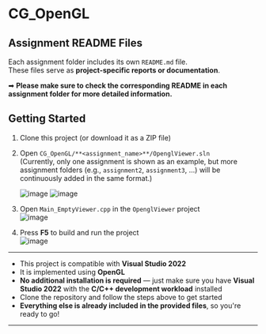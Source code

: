 # CG_OpenGL

##  Assignment README Files

Each assignment folder includes its own `README.md` file.  
These files serve as **project-specific reports or documentation**.

➡ **Please make sure to check the corresponding README in each assignment folder for more detailed information.**

## Getting Started

1) Clone this project (or download it as a ZIP file)
2) Open `CG_OpenGL/**<assignment_name>**/OpenglViewer.sln`<br>
   (Currently, only one assignment is shown as an example, but more assignment folders (e.g., `assignment2`, `assignment3`, ...) will be continuously added in the same format.)
   
   ![image](https://github.com/user-attachments/assets/32847b4f-a6b9-4e6f-a86a-40d5942e5bcd)
   ![image](https://github.com/user-attachments/assets/d4b1ff80-2d38-4148-8325-c9a1256603ff)

5) Open `Main_EmptyViewer.cpp` in the `OpenglViewer` project  
   ![image](https://github.com/user-attachments/assets/a789387d-2104-4a08-b97a-ba7913a0795f)

6) Press **F5** to build and run the project  
   ![image](https://github.com/user-attachments/assets/792c9ef2-2202-4990-bdd3-653959f08502)

---

- This project is compatible with **Visual Studio 2022**  
- It is implemented using **OpenGL**  
- **No additional installation is required** — just make sure you have **Visual Studio 2022** with the **C/C++ development workload** installed  
- Clone the repository and follow the steps above to get started  
- **Everything else is already included in the provided files**, so you're ready to go!

---

